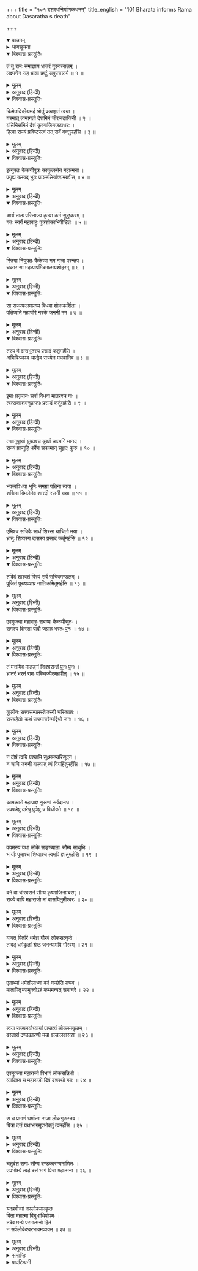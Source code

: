 +++
title = "१०१ दशरथनिर्याणकथनम्"
title_english = "101 Bharata informs Rama about Dasaratha s death"

+++
<details open><summary>वाचनम्</summary>
<div caption="श्रीराम-हरिसीताराममूर्ति-घनपाठिभ्यां वचनम्" class="audioEmbed" src="https://archive.org/download/Ramayana-recitation-Sriram-harisItArAmamUrti-Ghanapaati-v2/Kanda_2/Kanda_2_AYK-101-Dasharatha_Niryana_Kathanam_.mp3"></div>
</details>

<details><summary>भागसूचना</summary>

101. श्रीरामका भरतसे वनमें आगमनका प्रयोजन पूछना, भरतका उनसे राज्य ग्रहण करनेके लिये कहना और श्रीरामका उसे अस्वीकार कर देना
</details>

<details open><summary>विश्वास-प्रस्तुतिः</summary>

तं तु रामः समाज्ञाय भ्रातरं गुरुवत्सलम् ।  
लक्ष्मणेन सह भ्रात्रा प्रष्टुं समुपचक्रमे ॥ १ ॥
</details>

<details><summary>मूलम्</summary>

तं तु रामः समाज्ञाय भ्रातरं गुरुवत्सलम् ।  
लक्ष्मणेन सह भ्रात्रा प्रष्टुं समुपचक्रमे ॥ १ ॥
</details>

<details><summary>अनुवाद (हिन्दी)</summary>

लक्ष्मणसहित श्रीरामचन्द्रजीने अपने गुरुभक्त भाई भरतको अच्छी तरह समझाकर अथवा उन्हें अपनेमें अनुरक्त जानकर उनसे इस प्रकार पूछना आरम्भ किया— ॥ १ ॥
</details>

<details open><summary>विश्वास-प्रस्तुतिः</summary>

किमेतदिच्छेयमहं श्रोतुं प्रव्याहृतं त्वया ।  
यस्मात् त्वमागतो देशमिमं चीरजटाजिनी ॥ २ ॥  
यन्निमित्तमिमं देशं कृष्णाजिनजटाधरः ।  
हित्वा राज्यं प्रविष्टस्त्वं तत् सर्वं वक्तुमर्हसि ॥ ३ ॥
</details>

<details><summary>मूलम्</summary>

किमेतदिच्छेयमहं श्रोतुं प्रव्याहृतं त्वया ।  
यस्मात् त्वमागतो देशमिमं चीरजटाजिनी ॥ २ ॥  
यन्निमित्तमिमं देशं कृष्णाजिनजटाधरः ।  
हित्वा राज्यं प्रविष्टस्त्वं तत् सर्वं वक्तुमर्हसि ॥ ३ ॥
</details>

<details><summary>अनुवाद (हिन्दी)</summary>

‘भाई! तुम राज्य छोड़कर वल्कल, कृष्णमृगचर्म और जटा धारण करके जो इस देशमें आये हो, इसका क्या कारण है? जिस निमित्तसे इस वनमें तुम्हारा प्रवेश हुआ है, यह मैं तुम्हारे मुँहसे सुनना चाहता हूँ । तुम्हें सब कुछ साफ-साफ बताना चाहिये’ ॥ २-३ ॥
</details>

<details open><summary>विश्वास-प्रस्तुतिः</summary>

इत्युक्तः केकयीपुत्रः काकुत्स्थेन महात्मना ।  
प्रगृह्य बलवद् भूयः प्राञ्जलिर्वाक्यमब्रवीत् ॥ ४ ॥
</details>

<details><summary>मूलम्</summary>

इत्युक्तः केकयीपुत्रः काकुत्स्थेन महात्मना ।  
प्रगृह्य बलवद् भूयः प्राञ्जलिर्वाक्यमब्रवीत् ॥ ४ ॥
</details>

<details><summary>अनुवाद (हिन्दी)</summary>

ककुत्स्थवंशी महात्मा श्रीरामचन्द्रजीके इस प्रकार पूछनेपर भरतने बलपूर्वक आन्तरिक शोकको दबा पुनः हाथ जोड़कर इस प्रकार कहा— ॥ ४ ॥
</details>

<details open><summary>विश्वास-प्रस्तुतिः</summary>

आर्य तातः परित्यज्य कृत्वा कर्म सुदुष्करम् ।  
गतः स्वर्गं महाबाहुः पुत्रशोकाभिपीडितः ॥ ५ ॥
</details>

<details><summary>मूलम्</summary>

आर्य तातः परित्यज्य कृत्वा कर्म सुदुष्करम् ।  
गतः स्वर्गं महाबाहुः पुत्रशोकाभिपीडितः ॥ ५ ॥
</details>

<details><summary>अनुवाद (हिन्दी)</summary>

‘आर्य! हमारे महाबाहु पिता अत्यन्त दुष्कर कर्म करके पुत्रशोकसे पीड़ित हो हमें छोड़कर स्वर्गलोकको चले गये ॥ ५ ॥
</details>

<details open><summary>विश्वास-प्रस्तुतिः</summary>

स्त्रिया नियुक्तः कैकेय्या मम मात्रा परन्तप ।  
चकार सा महत्पापमिदमात्मयशोहरम् ॥ ६ ॥
</details>

<details><summary>मूलम्</summary>

स्त्रिया नियुक्तः कैकेय्या मम मात्रा परन्तप ।  
चकार सा महत्पापमिदमात्मयशोहरम् ॥ ६ ॥
</details>

<details><summary>अनुवाद (हिन्दी)</summary>

‘शत्रुओंको संताप देनेवाले रघुनन्दन! अपनी स्त्री एवं मेरी माता कैकेयीकी प्रेरणासे ही विवश हो पिताजीने ऐसा कठोर कार्य किया था । मेरी माँने अपने सुयशको नष्ट करनेवाला यह बड़ा भारी पाप किया है ॥ ६ ॥
</details>

<details open><summary>विश्वास-प्रस्तुतिः</summary>

सा राज्यफलमप्राप्य विधवा शोककर्शिता ।  
पतिष्यति महाघोरे नरके जननी मम ॥ ७ ॥
</details>

<details><summary>मूलम्</summary>

सा राज्यफलमप्राप्य विधवा शोककर्शिता ।  
पतिष्यति महाघोरे नरके जननी मम ॥ ७ ॥
</details>

<details><summary>अनुवाद (हिन्दी)</summary>

‘अतः वह राज्यरूपी फल न पाकर विधवा हो गयी । अब मेरी माता शोकसे दुर्बल हो महाघोर नरकमें पड़ेगी ॥ ७ ॥
</details>

<details open><summary>विश्वास-प्रस्तुतिः</summary>

तस्य मे दासभूतस्य प्रसादं कर्तुमर्हसि ।  
अभिषिञ्चस्व चाद्यैव राज्येन मघवानिव ॥ ८ ॥
</details>

<details><summary>मूलम्</summary>

तस्य मे दासभूतस्य प्रसादं कर्तुमर्हसि ।  
अभिषिञ्चस्व चाद्यैव राज्येन मघवानिव ॥ ८ ॥
</details>

<details><summary>अनुवाद (हिन्दी)</summary>

‘अब आप अपने दासस्वरूप मुझ भरतपर कृपा कीजिये और इन्द्रकी भाँति आज ही राज्य ग्रहण करनेके लिये अपना अभिषेक कराइये ॥ ८ ॥
</details>

<details open><summary>विश्वास-प्रस्तुतिः</summary>

इमाः प्रकृतयः सर्वा विधवा मातरश्च याः ।  
त्वत्सकाशमनुप्राप्ताः प्रसादं कर्तुमर्हसि ॥ ९ ॥
</details>

<details><summary>मूलम्</summary>

इमाः प्रकृतयः सर्वा विधवा मातरश्च याः ।  
त्वत्सकाशमनुप्राप्ताः प्रसादं कर्तुमर्हसि ॥ ९ ॥
</details>

<details><summary>अनुवाद (हिन्दी)</summary>

‘ये सारी प्रकृतियाँ (प्रजा आदि) और सभी विधवा माताएँ आपके पास आयी हैं । आप इन सबपर कृपा करें ॥ ९ ॥
</details>

<details open><summary>विश्वास-प्रस्तुतिः</summary>

तथानुपूर्व्या युक्तश्च युक्तं चात्मनि मानद ।  
राज्यं प्राप्नुहि धर्मेण सकामान् सुहृदः कुरु ॥ १० ॥
</details>

<details><summary>मूलम्</summary>

तथानुपूर्व्या युक्तश्च युक्तं चात्मनि मानद ।  
राज्यं प्राप्नुहि धर्मेण सकामान् सुहृदः कुरु ॥ १० ॥
</details>

<details><summary>अनुवाद (हिन्दी)</summary>

‘दूसरोंको मान देनेवाले रघुवीर! आप ज्येष्ठ होनेके नाते राज्य-प्राप्तिके क्रमिक अधिकारसे युक्त हैं, न्यायतः आपको ही राज्य मिलना उचित है; अतः आप धर्मानुसार राज्य ग्रहण करें और अपने सुहृदोंको सफल-मनोरथ बनावें ॥ १० ॥
</details>

<details open><summary>विश्वास-प्रस्तुतिः</summary>

भवत्वविधवा भूमिः समग्रा पतिना त्वया ।  
शशिना विमलेनेव शारदी रजनी यथा ॥ ११ ॥
</details>

<details><summary>मूलम्</summary>

भवत्वविधवा भूमिः समग्रा पतिना त्वया ।  
शशिना विमलेनेव शारदी रजनी यथा ॥ ११ ॥
</details>

<details><summary>अनुवाद (हिन्दी)</summary>

‘आप-जैसे पतिसे युक्त हो यह सारी वसुधा वैधव्यरहित हो जाय और निर्मल चन्द्रमासे सनाथ हुई शरत्कालकी रात्रिके समान शोभा पाने लगे ॥ ११ ॥
</details>

<details open><summary>विश्वास-प्रस्तुतिः</summary>

एभिश्च सचिवैः सार्धं शिरसा याचितो मया ।  
भ्रातुः शिष्यस्य दासस्य प्रसादं कर्तुमर्हसि ॥ १२ ॥
</details>

<details><summary>मूलम्</summary>

एभिश्च सचिवैः सार्धं शिरसा याचितो मया ।  
भ्रातुः शिष्यस्य दासस्य प्रसादं कर्तुमर्हसि ॥ १२ ॥
</details>

<details><summary>अनुवाद (हिन्दी)</summary>

‘मैं इन समस्त सचिवोंके साथ आपके चरणोंमें मस्तक रखकर यह याचना करता हूँ कि आप राज्य ग्रहण करें । मैं आपका भाई, शिष्य और दास हूँ । आप मुझपर कृपा करें ॥ १२ ॥
</details>

<details open><summary>विश्वास-प्रस्तुतिः</summary>

तदिदं शाश्वतं पित्र्यं सर्वं सचिवमण्डलम् ।  
पूजितं पुरुषव्याघ्र नातिक्रमितुमर्हसि ॥ १३ ॥
</details>

<details><summary>मूलम्</summary>

तदिदं शाश्वतं पित्र्यं सर्वं सचिवमण्डलम् ।  
पूजितं पुरुषव्याघ्र नातिक्रमितुमर्हसि ॥ १३ ॥
</details>

<details><summary>अनुवाद (हिन्दी)</summary>

‘पुरुषसिंह! यह सारा मन्त्रिमण्डल अपने यहाँ कुलपरम्परासे चला आ रहा है । ये सभी सचिव पिताजीके समयमें भी थे । हम सदासे इनका सम्मान करते आये हैं, अतः आप इनकी प्रार्थना न ठुकरायें’ ॥ १३ ॥
</details>

<details open><summary>विश्वास-प्रस्तुतिः</summary>

एवमुक्त्वा महाबाहुः सबाष्पः कैकयीसुतः ।  
रामस्य शिरसा पादौ जग्राह भरतः पुनः ॥ १४ ॥
</details>

<details><summary>मूलम्</summary>

एवमुक्त्वा महाबाहुः सबाष्पः कैकयीसुतः ।  
रामस्य शिरसा पादौ जग्राह भरतः पुनः ॥ १४ ॥
</details>

<details><summary>अनुवाद (हिन्दी)</summary>

ऐसा कहकर कैकेयीपुत्र महाबाहु भरतने नेत्रोंसे आँसू बहाते हुए पुनः श्रीरामचन्द्रजीके चरणोंसे माथा टेक दिया ॥ १४ ॥
</details>

<details open><summary>विश्वास-प्रस्तुतिः</summary>

तं मत्तमिव मातङ्गं निःश्वसन्तं पुनः पुनः ।  
भ्रातरं भरतं रामः परिष्वज्येदमब्रवीत् ॥ १५ ॥
</details>

<details><summary>मूलम्</summary>

तं मत्तमिव मातङ्गं निःश्वसन्तं पुनः पुनः ।  
भ्रातरं भरतं रामः परिष्वज्येदमब्रवीत् ॥ १५ ॥
</details>

<details><summary>अनुवाद (हिन्दी)</summary>

उस समय वे मतवाले हाथीके समान बारंबार लंबी साँस खींचने लगे, तब श्रीरामने भाई भरतको उठाकर हृदयसे लगा लिया और इस प्रकार कहा— ॥ १५ ॥
</details>

<details open><summary>विश्वास-प्रस्तुतिः</summary>

कुलीनः सत्त्वसम्पन्नस्तेजस्वी चरितव्रतः ।  
राज्यहेतोः कथं पापमाचरेन्मद्विधो जनः ॥ १६ ॥
</details>

<details><summary>मूलम्</summary>

कुलीनः सत्त्वसम्पन्नस्तेजस्वी चरितव्रतः ।  
राज्यहेतोः कथं पापमाचरेन्मद्विधो जनः ॥ १६ ॥
</details>

<details><summary>अनुवाद (हिन्दी)</summary>

‘भाई! तुम्हीं बताओ । उत्तम कुलमें उत्पन्न, सत्त्वगुणसम्पन्न, तेजस्वी और श्रेष्ठ व्रतोंका पालन करनेवाला मेरे-जैसा मनुष्य राज्यके लिये पिताकी आज्ञाका उल्लङ्घन रूप पाप कैसे कर सकता है? ॥ १६ ॥
</details>

<details open><summary>विश्वास-प्रस्तुतिः</summary>

न दोषं त्वयि पश्यामि सूक्ष्ममप्यरिसूदन ।  
न चापि जननीं बाल्यात् त्वं विगर्हितुमर्हसि ॥ १७ ॥
</details>

<details><summary>मूलम्</summary>

न दोषं त्वयि पश्यामि सूक्ष्ममप्यरिसूदन ।  
न चापि जननीं बाल्यात् त्वं विगर्हितुमर्हसि ॥ १७ ॥
</details>

<details><summary>अनुवाद (हिन्दी)</summary>

‘शत्रुसूदन! मैं तुम्हारे अंदर थोड़ा-सा भी दोष नहीं देखता । अज्ञानवश तुम्हें अपनी माताकी भी निन्दा नहीं करनी चाहिये ॥ १७ ॥
</details>

<details open><summary>विश्वास-प्रस्तुतिः</summary>

कामकारो महाप्राज्ञ गुरूणां सर्वदानघ ।  
उपपन्नेषु दारेषु पुत्रेषु च विधीयते ॥ १८ ॥
</details>

<details><summary>मूलम्</summary>

कामकारो महाप्राज्ञ गुरूणां सर्वदानघ ।  
उपपन्नेषु दारेषु पुत्रेषु च विधीयते ॥ १८ ॥
</details>

<details><summary>अनुवाद (हिन्दी)</summary>

‘निष्पाप महाप्राज्ञ! गुरुजनोंका अपनी अभीष्ट स्त्रियों और प्रिय पुत्रोंपर सदा पूर्ण अधिकार होता है । वे उन्हें चाहे जैसी आज्ञा दे सकते हैं ॥ १८ ॥
</details>

<details open><summary>विश्वास-प्रस्तुतिः</summary>

वयमस्य यथा लोके सङ्ख्याताः सौम्य साधुभिः ।  
भार्याः पुत्राश्च शिष्याश्च त्वमपि ज्ञातुमर्हसि ॥ १९ ॥
</details>

<details><summary>मूलम्</summary>

वयमस्य यथा लोके सङ्ख्याताः सौम्य साधुभिः ।  
भार्याः पुत्राश्च शिष्याश्च त्वमपि ज्ञातुमर्हसि ॥ १९ ॥
</details>

<details><summary>अनुवाद (हिन्दी)</summary>

‘सौम्य! माताओंसहित हम भी इस लोकमें श्रेष्ठ पुरुषोंद्वारा महाराजके स्त्री-पुत्र और शिष्य कहे गये हैं, अतः हमें भी उनको सब तरहकी आज्ञा देनेका अधिकार था । इस बातको तुम भी समझने योग्य हो ॥
</details>

<details open><summary>विश्वास-प्रस्तुतिः</summary>

वने वा चीरवसनं सौम्य कृष्णाजिनाम्बरम् ।  
राज्ये वापि महाराजो मां वासयितुमीश्वरः ॥ २० ॥
</details>

<details><summary>मूलम्</summary>

वने वा चीरवसनं सौम्य कृष्णाजिनाम्बरम् ।  
राज्ये वापि महाराजो मां वासयितुमीश्वरः ॥ २० ॥
</details>

<details><summary>अनुवाद (हिन्दी)</summary>

‘सौम्य! महाराज मुझे वल्कल वस्त्र और मृगचर्म धारण कराकर वनमें ठहरावें अथवा राज्यपर बिठावें—इन दोनों बातोंके लिये वे सर्वथा समर्थ थे ॥ २० ॥
</details>

<details open><summary>विश्वास-प्रस्तुतिः</summary>

यावत् पितरि धर्मज्ञ गौरवं लोकसत्कृते ।  
तावद् धर्मकृतां श्रेष्ठ जनन्यामपि गौरवम् ॥ २१ ॥
</details>

<details><summary>मूलम्</summary>

यावत् पितरि धर्मज्ञ गौरवं लोकसत्कृते ।  
तावद् धर्मकृतां श्रेष्ठ जनन्यामपि गौरवम् ॥ २१ ॥
</details>

<details><summary>अनुवाद (हिन्दी)</summary>

‘धर्मज्ञ! धर्मात्माओंमें श्रेष्ठ भरत! मनुष्यकी विश्ववन्द्य पितामें जितनी गौरव-बुद्धि होती है, उतनी ही मातामें भी होनी चाहिये ॥ २१ ॥
</details>

<details open><summary>विश्वास-प्रस्तुतिः</summary>

एताभ्यां धर्मशीलाभ्यां वनं गच्छेति राघव ।  
मातापितृभ्यामुक्तोऽहं कथमन्यत् समाचरे ॥ २२ ॥
</details>

<details><summary>मूलम्</summary>

एताभ्यां धर्मशीलाभ्यां वनं गच्छेति राघव ।  
मातापितृभ्यामुक्तोऽहं कथमन्यत् समाचरे ॥ २२ ॥
</details>

<details><summary>अनुवाद (हिन्दी)</summary>

‘रघुनन्दन! इन धर्मशील माता और पिता दोनोंने जब मुझे वनमें जानेकी आज्ञा दे दी है, तब मैं उनकी आज्ञाके विपरीत दूसरा कोई बर्ताव कैसे कर सकता हूँ? ॥ २२ ॥
</details>

<details open><summary>विश्वास-प्रस्तुतिः</summary>

त्वया राज्यमयोध्यायां प्राप्तव्यं लोकसत्कृतम् ।  
वस्तव्यं दण्डकारण्ये मया वल्कलवाससा ॥ २३ ॥
</details>

<details><summary>मूलम्</summary>

त्वया राज्यमयोध्यायां प्राप्तव्यं लोकसत्कृतम् ।  
वस्तव्यं दण्डकारण्ये मया वल्कलवाससा ॥ २३ ॥
</details>

<details><summary>अनुवाद (हिन्दी)</summary>

‘तुम्हें अयोध्यामें रहकर समस्त जगत् के लिये आदरणीय राज्य प्राप्त करना चाहिये और मुझे वल्कल वस्त्र धारण करके दण्डकारण्यमें रहना चाहिये ॥ २३ ॥
</details>

<details open><summary>विश्वास-प्रस्तुतिः</summary>

एवमुक्त्वा महाराजो विभागं लोकसन्निधौ ।  
व्यादिश्य च महाराजो दिवं दशरथो गतः ॥ २४ ॥
</details>

<details><summary>मूलम्</summary>

एवमुक्त्वा महाराजो विभागं लोकसन्निधौ ।  
व्यादिश्य च महाराजो दिवं दशरथो गतः ॥ २४ ॥
</details>

<details><summary>अनुवाद (हिन्दी)</summary>

‘क्योंकि महाराज दशरथ बहुत लोगोंके सामने हम दोनोंके लिये इस प्रकार पृथक्-पृथक् दो आज्ञाएँ देकर स्वर्गको सिधारे हैं ॥ २४ ॥
</details>

<details open><summary>विश्वास-प्रस्तुतिः</summary>

स च प्रमाणं धर्मात्मा राजा लोकगुरुस्तव ।  
पित्रा दत्तं यथाभागमुपभोक्तुं त्वमर्हसि ॥ २५ ॥
</details>

<details><summary>मूलम्</summary>

स च प्रमाणं धर्मात्मा राजा लोकगुरुस्तव ।  
पित्रा दत्तं यथाभागमुपभोक्तुं त्वमर्हसि ॥ २५ ॥
</details>

<details><summary>अनुवाद (हिन्दी)</summary>

‘इस विषयमें लोकगुरु धर्मात्मा राजा ही तुम्हारे लिये प्रमाणभूत हैं—उन्हींकी आज्ञा तुम्हें माननी चाहिये और पिताने तुम्हारे हिस्सेमें जो कुछ दिया है, उसीका तुम्हें यथावत् रूपसे उपभोग करना चाहिये ॥ २५ ॥
</details>

<details open><summary>विश्वास-प्रस्तुतिः</summary>

चतुर्दश समाः सौम्य दण्डकारण्यमाश्रितः ।  
उपभोक्ष्ये त्वहं दत्तं भागं पित्रा महात्मना ॥ २६ ॥
</details>

<details><summary>मूलम्</summary>

चतुर्दश समाः सौम्य दण्डकारण्यमाश्रितः ।  
उपभोक्ष्ये त्वहं दत्तं भागं पित्रा महात्मना ॥ २६ ॥
</details>

<details><summary>अनुवाद (हिन्दी)</summary>

‘सौम्य! चौदह वर्षोंतक दण्डकारण्यमें रहनेके बाद ही महात्मा पिताके दिये हुए राज्य-भागका मैं उपभोग करूँगा ॥ २६ ॥
</details>

<details open><summary>विश्वास-प्रस्तुतिः</summary>

यदब्रवीन्मां नरलोकसत्कृतः  
पिता महात्मा विबुधाधिपोपमः ।  
तदेव मन्ये परमात्मनो हितं  
न सर्वलोकेश्वरभावमव्ययम् ॥ २७ ॥
</details>

<details><summary>मूलम्</summary>

यदब्रवीन्मां नरलोकसत्कृतः  
पिता महात्मा विबुधाधिपोपमः ।  
तदेव मन्ये परमात्मनो हितं  
न सर्वलोकेश्वरभावमव्ययम् ॥ २७ ॥
</details>

<details><summary>अनुवाद (हिन्दी)</summary>

‘मनुष्यलोकमें सम्मानित और देवराज इन्द्रके तुल्य तेजस्वी मेरे महात्मा पिताने मुझे जो वनवासकी आज्ञा दी है, उसीको मैं अपने लिये परम हितकारी समझता हूँ । उनकी आज्ञाके विरुद्ध सर्वलोकेश्वर ब्रह्माका अविनाशी पद भी मेरे लिये श्रेयस्कर नहीं है’ ॥ २७ ॥
</details>

<details><summary>समाप्तिः</summary>

इत्यार्षे श्रीमद्रामायणे वाल्मीकीये आदिकाव्येऽयोध्याकाण्डे एकाधिकशततमः सर्गः ॥ १०१ ॥  
इस प्रकार श्रीवाल्मीकिनिर्मित आर्षरामायण आदिकाव्यके अयोध्याकाण्डमें एक सौ एकवाँ सर्ग पूरा हुआ ॥ १०१ ॥*
</details>

<details><summary>पादटिप्पनी</summary>

* कुछ प्रतियोंमें यह सर्ग १०४ वें सर्गके रूपमें वर्णित है । १०० वें सर्गके बादके तीन सर्गोंके बाद इसका उल्लेख हुआ है ।
</details>

